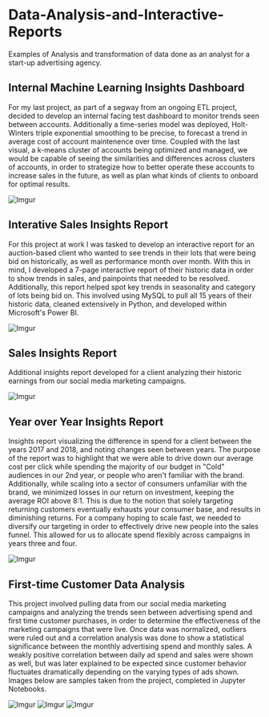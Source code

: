 # Data-Analysis-and-Interactive-Reports
Examples of Analysis and transformation of data done as an analyst for a start-up advertising agency.


## Internal Machine Learning Insights Dashboard

For my last project, as part of a segway from an ongoing ETL project, decided to develop an internal facing test dashboard to monitor trends seen between accounts. Additionally a time-series model was deployed, Holt-Winters triple exponential smoothing to be precise, to forecast a trend in average cost of account maintenence over time. Coupled with the last visual, a k-means cluster of accounts being optimized and managed, we would be capable of seeing the similarities and differences across clusters of accounts, in order to strategize how to better operate these accounts to increase sales in the future, as well as plan what kinds of clients to onboard for optimal results.

![Imgur](https://imgur.com/2qy9Uz4)




## Interative Sales Insights Report

For this project at work I was tasked to develop an interactive report for an auction-based client who wanted to see trends in their lots that were being bid on historically, as well as performance month over month. With this in mind, I developed a 7-page interactive report of their historic data in order to show trends in sales, and painpoints that needed to be resolved. Additionally, this report helped spot key trends in seasonality and category of lots being bid on. This involved using MySQL to pull all 15 years of their historic data, cleaned extensively in Python, and developed within Microsoft's Power BI.


![Imgur](https://i.imgur.com/f8jUS3m.jpg)



## Sales Insights Report

Additional insights report developed for a client analyzing their historic earnings from our social media marketing campaigns.

![Imgur](https://i.imgur.com/YfULAED.jpg)


## Year over Year Insights Report

Insights report visualizing the difference in spend for a client between the years 2017 and 2018, and noting changes seen between years. The purpose of the report was to highlight that we were able to drive down our average cost per click while spending the majority of our budget in "Cold" audiences in our 2nd year, or people who aren't familiar with the brand. Additionally, while scaling into a sector of consumers unfamiliar with the brand, we minimized losses in our return on investment, keeping the average ROI above 8:1. This is due to the notion that solely targeting returning customers eventually exhausts your consumer base, and results in diminishing returns. For a company hoping to scale fast, we needed to diversify our targeting in order to effectively drive new people into the sales funnel. This allowed for us to allocate spend flexibly across campaigns in years three and four.

![Imgur](https://i.imgur.com/uazhZIZ.jpg)


## First-time Customer Data Analysis

This project involved pulling data from our social media marketing campaigns and analyzing the trends seen between advertising spend and first time customer purchases, in order to determine the effectiveness of the marketing campaigns that were live. Once data was normalized, outliers were ruled out and a correlation analysis was done to show a statistical significance between the monthly advertising spend and monthly sales. A weakly positive correlation between daily ad spend and sales were shown as well, but was later explained to be expected since customer behavior fluctuates dramatically depending on the varying types of ads shown. Images below are samples taken from the project, completed in Jupyter Notebooks.

![Imgur](https://i.imgur.com/u7XpNWI.jpg)
![Imgur](https://i.imgur.com/KLpKBiV.jpg)
![Imgur](https://i.imgur.com/NAlpPtp.jpg)
